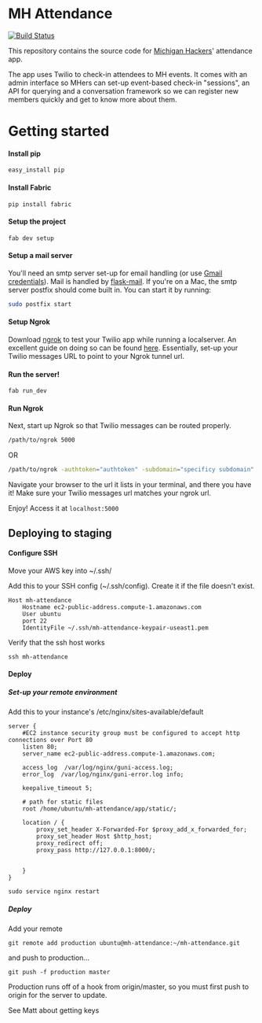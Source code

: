 # MH Attendance
[![Build Status](https://travis-ci.org/michiganhackers/mh-attendance.svg)](https://travis-ci.org/michiganhackers/mh-attendance)

This repository contains the source code for [Michigan Hackers](http://wwww.michiganhackers.org)' attendance app.

The app uses Twilio to check-in attendees to MH events. It comes with an admin interface so MHers can set-up event-based check-in "sessions", an API for querying and a conversation framework so we can register new members quickly and get to know more about them.


# Getting started

#### Install pip 

    easy_install pip

#### Install Fabric 

    pip install fabric

#### Setup the project

    fab dev setup

#### Setup a mail server
You'll need an smtp server set-up for email handling (or use [Gmail credentials](http://flask.pocoo.org/snippets/85/)). Mail is handled by [flask-mail](https://pythonhosted.org/flask-mail/). If you're on a Mac, the smtp server postfix should come built in. You can start it by running:
```sh
sudo postfix start
```

#### Setup Ngrok
Download [ngrok](https://ngrok.com/download) to test your Twilio app while running a localserver. An excellent guide on doing so can be found [here](https://www.twilio.com/blog/2013/10/test-your-webhooks-locally-with-ngrok.html). Essentially, set-up your Twilio messages URL to point to your Ngrok tunnel url.

#### Run the server!

    fab run_dev

#### Run Ngrok
Next, start up Ngrok so that Twilio messages can be routed properly.
```sh
/path/to/ngrok 5000
```
OR
```sh
/path/to/ngrok -authtoken="authtoken" -subdomain="specificy subdomain" 5000
```
Navigate your browser to the url it lists in your terminal, and there you have it! 
Make sure your Twilio messages url matches your ngrok url.

Enjoy! Access it at `localhost:5000`


## Deploying to staging

#### Configure SSH

Move your AWS key into ~/.ssh/

Add this to your SSH config (~/.ssh/config). Create it if the file doesn't exist.

	Host mh-attendance
	    Hostname ec2-public-address.compute-1.amazonaws.com
	    User ubuntu
	    port 22
	    IdentityFile ~/.ssh/mh-attendance-keypair-useast1.pem

Verify that the ssh host works

	ssh mh-attendance


#### Deploy

##### Set-up your remote environment

Add this to your instance's /etc/nginx/sites-available/default
```
server {
    #EC2 instance security group must be configured to accept http connections over Port 80 
    listen 80;
    server_name ec2-public-address.compute-1.amazonaws.com;

    access_log  /var/log/nginx/guni-access.log;
    error_log  /var/log/nginx/guni-error.log info;

    keepalive_timeout 5;

    # path for static files
    root /home/ubuntu/mh-attendance/app/static/;

    location / {
        proxy_set_header X-Forwarded-For $proxy_add_x_forwarded_for;
        proxy_set_header Host $http_host;
        proxy_redirect off;
        proxy_pass http://127.0.0.1:8000/;


    }
}
```
```
sudo service nginx restart
```

##### Deploy
Add your remote

    git remote add production ubuntu@mh-attendance:~/mh-attendance.git

and push to production...

    git push -f production master

Production runs off of a hook from origin/master, so you must first push to origin for the server to update.

See Matt about getting keys
